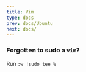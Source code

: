 ```yaml
---
title: Vim
type: docs
prev: docs/Ubuntu
next: docs/
---
```


### Forgotten to sudo a `vim`?
Run `:w !sudo tee %`
